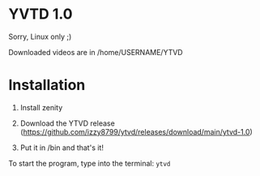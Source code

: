 # YVTD 1.0
Sorry, Linux only ;)

Downloaded videos are in /home/USERNAME/YTVD

# Installation
1. Install zenity

2. Download the YTVD release (https://github.com/izzy8799/ytvd/releases/download/main/ytvd-1.0)

3. Put it in /bin and that's it! 

To start the program, type into the terminal: `ytvd`
